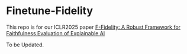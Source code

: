 # Finetune-Fidelity
This repo is for our ICLR2025 paper [F-Fidelity: A Robust Framework for Faithfulness Evaluation of Explainable AI](https://openreview.net/pdf?id=X0r4BN50Dv)

To be Updated. 
